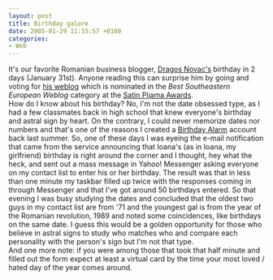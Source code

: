 ```yaml
---
layout: post
title: Birthday galore
date: 2005-01-29 11:15:57 +0100
categories:
- Web
---
```

<p>It's our favorite Romanian business blogger, <a href="http://beyondbricks.ecademy.com/account.php?op=view&amp;id=39367">Dragos Novac's</a> birthday in 2 days (January 31st). Anyone reading this can surprise him by going and voting for <a href="http://www.argumente.ro">his weblog</a> which is nominated in the <em>Best Southeastern European Weblog</em> category at the <a href="http://fistfulofeuros.net/afoeawards.php">Satin Pijama Awards</a>.<br />
How do I know about his birthday? No, I'm not the date obsessed type, as I had a few classmates back in high school that knew everyone's birthday and astral sign by heart. On the contrary, I could never memorize dates nor numbers and that's one of the reasons I created a <a href="http://www.birthdayalarm.com">Birthday Alarm</a> account back last summer. So, one of these days I was eyeing the e-mail notification that came from the service announcing that Ioana's (as in Ioana, my girlfriend) birthday is right around the corner and I thought, hey what the heck, and sent out a mass message in Yahoo! Messenger asking everyone on my contact list to enter his or her birthday. The result was that in less than one minute my taskbar filled up twice with the responses coming in through Messenger and that I've got around 50 birthdays entered. So that evening I was busy studying the dates and concluded that the oldest two guys in my contact list are from '71 and the youngest gal is from the year of the Romanian revolution, 1989 and noted some coincidences, like birthdays on the same date. I guess this would be a golden opportunity for those who believe in astral signs to study who matches who and compare each personality with the person's sign but I'm not that type.<br />
And one more note: if you were among those that took that half minute and filled out the form expect at least a virtual card by the time your most loved / hated day of the year comes around.</p>
